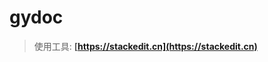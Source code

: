 # gydoc

> 使用工具: **[https://stackedit.cn](https://stackedit.cn)**


<!--stackedit_data:
eyJoaXN0b3J5IjpbNTkwNzE1ODA1XX0=
-->